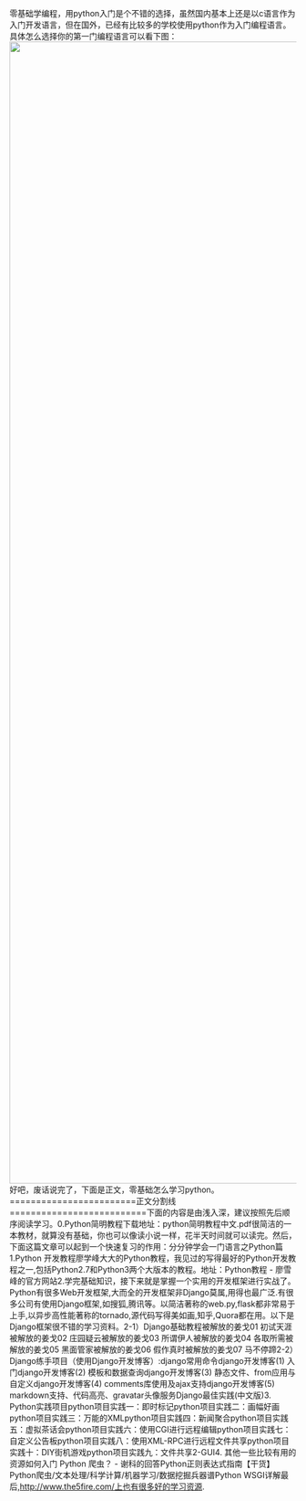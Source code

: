 零基础学编程，用python入门是个不错的选择，虽然国内基本上还是以c语言作为入门开发语言，但在国外，已经有比较多的学校使用python作为入门编程语言。具体怎么选择你的第一门编程语言可以看下图：<img src="https://pic3.zhimg.com/8160c14ea69b3a6674152f2c1ae6cd7a_b.jpg" data-rawwidth="2000" data-rawheight="2210" class="origin_image zh-lightbox-thumb" width="2000" data-original="https://pic3.zhimg.com/8160c14ea69b3a6674152f2c1ae6cd7a_r.jpg"/>好吧，废话说完了，下面是正文，零基础怎么学习python。========================正文分割线==========================下面的内容是由浅入深，建议按照先后顺序阅读学习。0.Python简明教程下载地址：python简明教程中文.pdf很简洁的一本教材，就算没有基础，你也可以像读小说一样，花半天时间就可以读完。然后，下面这篇文章可以起到一个快速复习的作用：分分钟学会一门语言之Python篇1.Python 开发教程廖学峰大大的Python教程，我见过的写得最好的Python开发教程之一,包括Python2.7和Python3两个大版本的教程。地址：Python教程 - 廖雪峰的官方网站2.学完基础知识，接下来就是掌握一个实用的开发框架进行实战了。Python有很多Web开发框架,大而全的开发框架非Django莫属,用得也最广泛.有很多公司有使用Django框架,如搜狐,腾讯等。以简洁著称的web.py,flask都非常易于上手,以异步高性能著称的tornado,源代码写得美如画,知乎,Quora都在用。以下是Django框架很不错的学习资料。2-1）Django基础教程被解放的姜戈01 初试天涯被解放的姜戈02 庄园疑云被解放的姜戈03 所谓伊人被解放的姜戈04 各取所需被解放的姜戈05 黑面管家被解放的姜戈06 假作真时被解放的姜戈07 马不停蹄2-2）Django练手项目（使用Django开发博客）:django常用命令django开发博客(1) 入门django开发博客(2) 模板和数据查询django开发博客(3) 静态文件、from应用与自定义django开发博客(4) comments库使用及ajax支持django开发博客(5) markdown支持、代码高亮、gravatar头像服务Django最佳实践(中文版)3. Python实践项目python项目实践一：即时标记python项目实践二：画幅好画python项目实践三：万能的XMLpython项目实践四：新闻聚合python项目实践五：虚拟茶话会python项目实践六：使用CGI进行远程编辑python项目实践七：自定义公告板python项目实践八：使用XML-RPC进行远程文件共享python项目实践十：DIY街机游戏python项目实践九：文件共享2-GUI4. 其他一些比较有用的资源如何入门 Python 爬虫？ - 谢科的回答Python正则表达式指南【干货】Python爬虫/文本处理/科学计算/机器学习/数据挖掘兵器谱Python WSGI详解最后,http://www.the5fire.com/上也有很多好的学习资源.